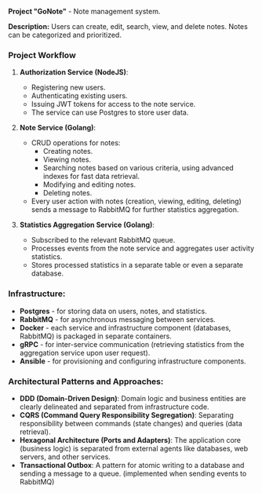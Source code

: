 **Project "GoNote"** - Note management system.

**Description:**
Users can create, edit, search, view, and delete notes. Notes can be categorized and prioritized.

### Project Workflow

1. **Authorization Service (NodeJS)**:
    - Registering new users.
    - Authenticating existing users.
    - Issuing JWT tokens for access to the note service.
    - The service can use Postgres to store user data.

2. **Note Service (Golang)**:
    - CRUD operations for notes:
        - Creating notes.
        - Viewing notes.
        - Searching notes based on various criteria, using advanced indexes for fast data retrieval.
        - Modifying and editing notes.
        - Deleting notes.
    - Every user action with notes (creation, viewing, editing, deleting) 
      sends a message to RabbitMQ for further statistics aggregation.

3. **Statistics Aggregation Service (Golang)**:
    - Subscribed to the relevant RabbitMQ queue.
    - Processes events from the note service and aggregates user activity statistics.
    - Stores processed statistics in a separate table or even a separate database.


### Infrastructure:
- **Postgres** - for storing data on users, notes, and statistics.
- **RabbitMQ** - for asynchronous messaging between services.
- **Docker** - each service and infrastructure component (databases, RabbitMQ) is packaged in separate containers.
- **gRPC** - for inter-service communication (retrieving statistics from the aggregation service upon user request).
- **Ansible** - for provisioning and configuring infrastructure components.

### Architectural Patterns and Approaches:
- **DDD (Domain-Driven Design)**: Domain logic and business entities are clearly delineated and separated from infrastructure code.
- **CQRS (Command Query Responsibility Segregation)**: Separating responsibility between commands (state changes) and queries (data retrieval).
- **Hexagonal Architecture (Ports and Adapters)**: The application core (business logic) is separated from external agents like databases, web servers, and other services.
- **Transactional Outbox**: A pattern for atomic writing to a database and sending a message to a queue. (implemented when sending events to RabbitMQ)
